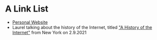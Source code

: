 # A Link List

* [Personal Website](https://laurelschwulst.com/)
* Laurel talking about the history of the Internet, titled ["A History of the Internet"](https://www.are.na/block/11162154) from New York on 2.9.2021
